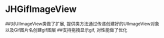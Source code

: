 # JHGifImageView


##对UIImageView类做了扩展, 提供类方法通过传递创建好的UIImageView对象以及Gif图片名创建gif图层
##支持拖拽显示gif, 对性能做了优化
